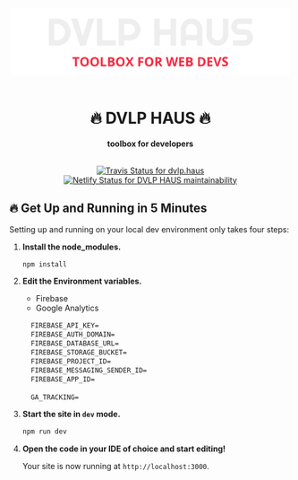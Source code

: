 <div align="center">
  <br>
  <br>
  <img alt="DEV" src="./static/img/logo.svg" width="500px">
  <br>
  <br>
  <h1>🔥 DVLP HAUS 🔥</h1>
  <strong>toolbox for developers</strong>
</div>
<br>
<p align="center">
  <a href="https://travis-ci.com/lukethacoder/dvlp-haus">
    <img src="https://travis-ci.org/lukethacoder/dvlp-haus.svg?branch=master" alt="Travis Status for dvlp.haus">
  </a>
  <a href="https://app.netlify.com/sites/dvlp-haus/deploys">
    <img src="https://api.netlify.com/api/v1/badges/4b38ccb4-466e-491e-8057-7564c1c3ee25/deploy-status" alt="Netlify Status for DVLP HAUS maintainability">
  </a>
</p>

## 🔥 Get Up and Running in 5 Minutes

Setting up and running on your local dev environment only takes four steps:

1. **Install the node_modules.**

   ```shell
   npm install
   ```

2. **Edit the Environment variables.**
    - Firebase
    - Google Analytics
    ```env
      FIREBASE_API_KEY=
      FIREBASE_AUTH_DOMAIN=
      FIREBASE_DATABASE_URL=
      FIREBASE_STORAGE_BUCKET=
      FIREBASE_PROJECT_ID=
      FIREBASE_MESSAGING_SENDER_ID=
      FIREBASE_APP_ID=

      GA_TRACKING=
    ```

3. **Start the site in `dev` mode.**

   ```sh
   npm run dev
   ```

4. **Open the code in your IDE of choice and start editing!**

   Your site is now running at `http://localhost:3000`.
